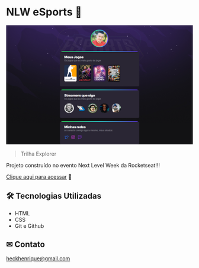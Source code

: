 # NLW eSports 🚀

![preview](./fundo.png)


> Trilha Explorer 

Projeto construído no evento Next Level Week da Rocketseat!!!

[Clique aqui para acessar](https://HenriqueHeck.github.io/nlw_Explorer/) 🔗



## 🛠 Tecnologias Utilizadas

- HTML 
- CSS
- Git e Github

## ✉ Contato

heckhenrique@gmail.com

